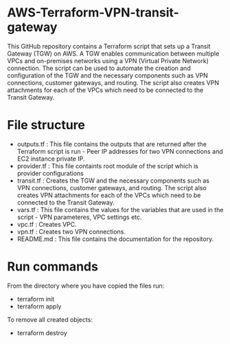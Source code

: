 # AWS-Terraform-VPN-transit-gateway
This GitHub repository contains a Terraform script that sets up a Transit Gateway (TGW) on AWS. A TGW enables communication between multiple VPCs and on-premises networks using a VPN (Virtual Private Network) connection. The script can be used to automate the creation and configuration of the TGW and the necessary components such as VPN connections, customer gateways, and routing. The script also creates VPN attachments for each of the VPCs which need to be connected to the Transit Gateway.


# File structure
- outputs.tf : This file contains the outputs that are returned after the Terraform script is run - Peer IP addresses for two VPN connections and EC2 instance private IP.
- provider.tf : This file containts root module of the script which is provider configurations
- transit.tf : Creates the TGW and the necessary components such as VPN connections, customer gateways, and routing. The script also creates VPN attachments for each of the VPCs which need to be connected to the Transit Gateway.
- vars.tf : This file contains the values for the variables that are used in the script - VPN parameteres, VPC settings etc.
- vpc.tf : Creates VPC.
- vpn.tf : Creates two VPN connections.
- README.md : This file contains the documentation for the repository.

# Run commands
From the directory where you have copied the files run:
- terraform init
- terraform apply

To remove all created objects:
- terraform destroy
